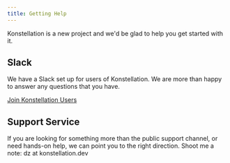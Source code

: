 ```yaml
---
title: Getting Help
---
```


Konstellation is a new project and we'd be glad to help you get started with it.

## Slack

We have a Slack set up for users of Konstellation. We are more than happy to answer any questions that you have.

[Join Konstellation Users](https://join.slack.com/t/kon-users/shared_invite/zt-fm64885u-QSlL0VQUJdZ_rcQBaZ81ug)

## Support Service

If you are looking for something more than the public support channel, or need hands-on help, we can point you to the right direction. Shoot me a note: dz at konstellation.dev
